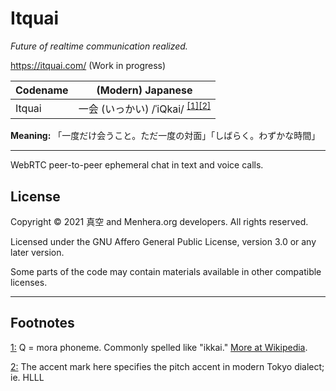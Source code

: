 # Itquai

*Future of realtime communication realized.*

https://itquai.com/ (Work in progress)


Codename | (Modern) Japanese
---------|-----------
Itquai | 一会 (いっかい) /ˈiQkai/ <sup id="a1"><a href="#f1">[1]</a></sup><sup id="a2"><a href="#f2">[2]</a></sup>

**Meaning:** 「一度だけ会うこと。ただ一度の対面」「しばらく。わずかな時間」

----

WebRTC peer-to-peer ephemeral chat in text and voice calls.

## License

Copyright &copy; 2021 真空 and Menhera.org developers. All rights reserved.

Licensed under the GNU Affero General Public License, version 3.0 or any later version.

Some parts of the code may contain materials available in other compatible licenses.

----

## Footnotes

<a href="#a1" id="f1">1:</a> Q = mora phoneme. Commonly spelled like "ikkai." [More at Wikipedia](https://en.wikipedia.org/wiki/Japanese_phonology#Gemination).

<a href="#a2" id="f2">2:</a> The accent mark here specifies the pitch accent in modern Tokyo dialect; ie. HLLL

